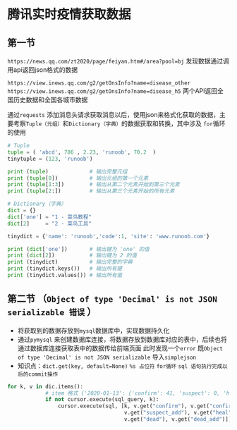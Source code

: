 # 腾讯实时疫情获取数据
## 第一节

 `https://news.qq.com/zt2020/page/feiyan.htm#/area?pool=bj` 
 发现数据通过调用api返回json格式的数据 
 

 `https://view.inews.qq.com/g2/getOnsInfo?name=disease_other` 
 `https://view.inews.qq.com/g2/getOnsInfo?name=disease_h5` 两个API返回全国历史数据和全国各城市数据
 
 通过`requests` 添加消息头请求获取消息以后，使用json来格式化获取的数据，主要考察`Tuple（元组）`和`Dictionary（字典）`的数据获取和转换，其中涉及 `for`循环的使用
 
 ```python
# Tuple 
tuple = ( 'abcd', 786 , 2.23, 'runoob', 70.2  )
tinytuple = (123, 'runoob')

print (tuple)             # 输出完整元组
print (tuple[0])          # 输出元组的第一个元素
print (tuple[1:3])        # 输出从第二个元素开始到第三个元素
print (tuple[2:])         # 输出从第三个元素开始的所有元素

# Dictionary（字典）
dict = {}
dict['one'] = "1 - 菜鸟教程"
dict[2]     = "2 - 菜鸟工具"

tinydict = {'name': 'runoob','code':1, 'site': 'www.runoob.com'}

print (dict['one'])       # 输出键为 'one' 的值
print (dict[2])           # 输出键为 2 的值
print (tinydict)          # 输出完整的字典
print (tinydict.keys())   # 输出所有键
print (tinydict.values()) # 输出所有值
```
## 第二节 （`Object of type 'Decimal' is not JSON serializable 错误` ）
* 将获取到的数据存放到`mysql`数据库中，实现数据持久化 
* 通过`pymysql` 来创建数据库连接，将数据存放到数据库对应的表中，后续也将通过数据库连接获取表中的数据传给前端页面
 此时发现一个`error` 既`Object of type 'Decimal' is not JSON serializable` 导入`simplejson` 
* 知识点：`dict.get(key, default=None)` `%s 占位符` `for循环` `sql 语句执行完成以后的commit操作`
```python
for k, v in dic.items():
            # item 格式 {'2020-01-13': {'confirm': 41, 'suspect': 0, 'heal': 0, 'dead': 1}
            if not cursor.execute(sql_query, k):
                cursor.execute(sql, [k, v.get("confirm"), v.get("confirm_add"), v.get("suspect"),
                                     v.get("suspect_add"), v.get("heal"), v.get("heal_add"),
                                     v.get("dead"), v.get("dead_add")])
```
